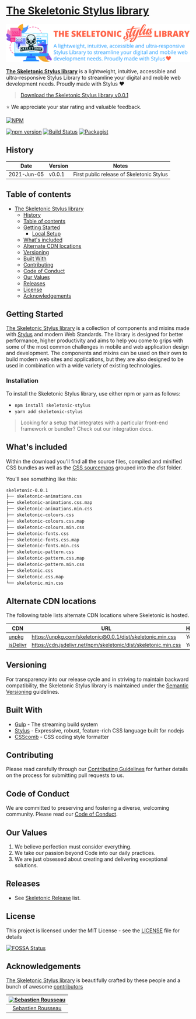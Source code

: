 # [The Skeletonic Stylus library](https://skeletonic.app)

![alt text][logo]

[logo]: ./images/skeletonic-stylus.svg "The Skeletonic Stylus library banner"

**[The Skeletonic Stylus library](https://github.com/sebastienrousseau/skeletonic-stylus)** is a lightweight, intuitive, accessible and ultra-responsive Stylus Library to streamline your digital and mobile web development needs. Proudly made with Stylus ❤

> [Download the Skeletonic Stylus library v0.0.1](https://github.com/sebastienrousseau/skeletonic-stylus/archive/v0.0.1.zip)

⭐ We appreciate your star rating and valuable feedback.

[![NPM](https://nodei.co/npm/skeletonic-stylus.png)](https://nodei.co/npm/skeletonic-stylus/)

[![npm version](https://badge.fury.io/js/skeletonic-stylus.svg)](https://badge.fury.io/js/skeletonic-stylus)
[![Build Status](https://travis-ci.org/sebastienrousseau/skeletonic-stylus.svg?branch=master)](https://travis-ci.org/sebastienrousseau/skeletonic-stylus)
[![Packagist](https://img.shields.io/badge/license-MIT-blue.svg)](https://skeletonic-stylus.github.io/license)

## History

| Date        | Version | Notes                                     |
| ----------- | ------- | ----------------------------------------- |
| 2021-Jun-05 | v0.0.1  | First public release of Skeletonic Stylus |

## Table of contents

- [The Skeletonic Stylus library](#the-skeletonic-stylus-library)
  - [History](#history)
  - [Table of contents](#table-of-contents)
  - [Getting Started](#getting-started)
    - [Local Setup](#local-setup)
  - [What's included](#whats-included)
  - [Alternate CDN locations](#alternate-cdn-locations)
  - [Versioning](#versioning)
  - [Built With](#built-with)
  - [Contributing](#contributing)
  - [Code of Conduct](#code-of-conduct)
  - [Our Values](#our-values)
  - [Releases](#releases)
  - [License](#license)
  - [Acknowledgements](#acknowledgements)

## Getting Started

[The Skeletonic Stylus library](https://skeletonic.app) is a collection of components and mixins made with [Stylus](https://github.com/stylus/stylus) and modern Web Standards. The library is designed for better performance, higher productivity and aims to help you come to grips with some of the most common challenges in mobile and web application design and development. The components and mixins can be used on their own to build modern web sites and applications, but they are also designed to be used in combination with a wide variety of existing technologies.

### Installation

To install the Skeletonic Stylus library, use either npm or yarn as follows:

- `npm install skeletonic-stylus`
- `yarn add skeletonic-stylus`

> Looking for a setup that integrates with a particular front-end framework or bundler? Check out our integration docs.

## What's included

Within the download you'll find all the source files, compiled and minified CSS bundles as well as the [CSS sourcemaps](https://developers.google.com/web/tools/chrome-devtools/javascript/source-maps) grouped into the *dist* folder.

You'll see something like this:

```bash
skeletonic-0.0.1
├── skeletonic-animations.css
├── skeletonic-animations.css.map
├── skeletonic-animations.min.css
├── skeletonic-colours.css
├── skeletonic-colours.css.map
├── skeletonic-colours.min.css
├── skeletonic-fonts.css
├── skeletonic-fonts.css.map
├── skeletonic-fonts.min.css
├── skeletonic-pattern.css
├── skeletonic-pattern.css.map
├── skeletonic-pattern.min.css
├── skeletonic.css
├── skeletonic.css.map
└── skeletonic.min.css
```

## Alternate CDN locations

The following table lists alternate CDN locations where Skeletonic is hosted.

| CDN | URL | HTTPS | Combo |
|---|---|---|---|
| [unpkg](https://unpkg.com/) | <https://unpkg.com/skeletonic@0.0.1/dist/skeletonic.min.css> | Yes | No |
| [jsDelivr](https://www.jsdelivr.com/) | <https://cdn.jsdelivr.net/npm/skeletonic/dist/skeletonic.min.css>  | Yes | Yes |

## Versioning

For transparency into our release cycle and in striving to maintain backward compatibility, the Skeletonic Stylus library is maintained under the [Semantic Versioning](https://semver.org/) guidelines.

## Built With

- [Gulp](https://gulpjs.com/) - The streaming build system
- [Stylus](http://stylus-lang.com/) - Expressive, robust, feature-rich CSS language built for nodejs
- [CSScomb](http://csscomb.com/) - CSS coding style formatter

## Contributing

Please read carefully through our [Contributing Guidelines](https://github.com/sebastienrousseau/skeletonic-stylus/blob/master/CONTRIBUTING.md) for further details on the process for submitting pull requests to us.

## Code of Conduct

We are committed to preserving and fostering a diverse, welcoming community. Please read our [Code of Conduct](https://github.com/sebastienrousseau/skeletonic-stylus/blob/master/CODE_OF_CONDUCT.md).

## Our Values

1. We believe perfection must consider everything.
2. We take our passion beyond Code into our daily practices.
3. We are just obsessed about creating and delivering exceptional solutions.

## Releases

- See [Skeletonic Release](https://github.com/sebastienrousseau/skeletonic-stylus/releases) list.

## License

This project is licensed under the MIT License - see the [LICENSE](https://github.com/sebastienrousseau/skeletonic-stylus/blob/master/LICENSE) file for details

[![FOSSA Status](https://app.fossa.io/api/projects/git%2Bgithub.com%2Freedia%2Fskeletonic.svg?type=large)](https://app.fossa.io/projects/git%2Bgithub.com%2Freedia%2Fskeletonic?ref=badge_large)

## Acknowledgements

[The Skeletonic Stylus library](https://skeletonic.app) is beautifully crafted by these people and a bunch of awesome [contributors](https://github.com/sebastienrousseau/skeletonic/graphs/contributors)

[![Sebastien Rousseau](https://avatars0.githubusercontent.com/u/1394998?s=117)](https://sebastienrousseau.co.uk) |
|:---:
[Sebastien Rousseau](https://github.com/sebastienrousseau) |
